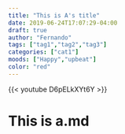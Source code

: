 ```yaml
---
title: "This is A's title"
date: 2019-06-24T17:07:29-04:00
draft: true
author: "Fernando"
tags: ["tag1","tag2","tag3"]
categories: ["cat1"]
moods: ["Happy","upbeat"]
color: "red"
---
```



{{< youtube D6pELkXYt6Y >}}

# This is a.md